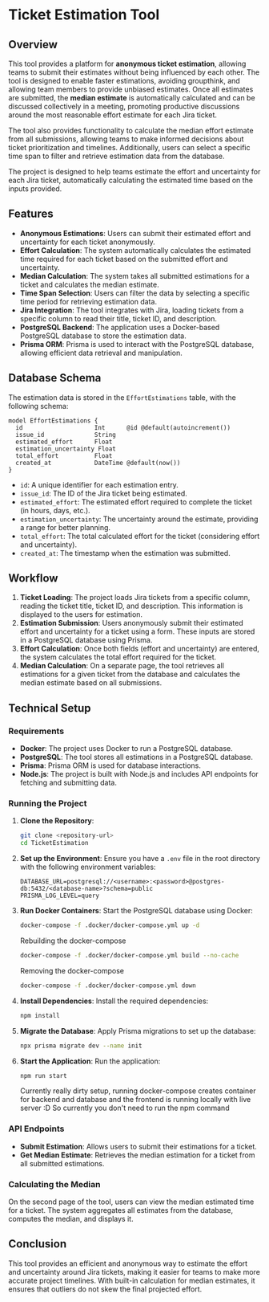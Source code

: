 
# Ticket Estimation Tool

## Overview

This tool provides a platform for **anonymous ticket estimation**, allowing teams to submit their estimates without being influenced by each other. The tool is designed to enable faster estimations, avoiding groupthink, and allowing team members to provide unbiased estimates. Once all estimates are submitted, the **median estimate** is automatically calculated and can be discussed collectively in a meeting, promoting productive discussions around the most reasonable effort estimate for each Jira ticket.

The tool also provides functionality to calculate the median effort estimate from all submissions, allowing teams to make informed decisions about ticket prioritization and timelines. Additionally, users can select a specific time span to filter and retrieve estimation data from the database.

The project is designed to help teams estimate the effort and uncertainty for each Jira ticket, automatically calculating the estimated time based on the inputs provided.

## Features

- **Anonymous Estimations**: Users can submit their estimated effort and uncertainty for each ticket anonymously.
- **Effort Calculation**: The system automatically calculates the estimated time required for each ticket based on the submitted effort and uncertainty.
- **Median Calculation**: The system takes all submitted estimations for a ticket and calculates the median estimate.
- **Time Span Selection**: Users can filter the data by selecting a specific time period for retrieving estimation data.
- **Jira Integration**: The tool integrates with Jira, loading tickets from a specific column to read their title, ticket ID, and description.
- **PostgreSQL Backend**: The application uses a Docker-based PostgreSQL database to store the estimation data.
- **Prisma ORM**: Prisma is used to interact with the PostgreSQL database, allowing efficient data retrieval and manipulation.

## Database Schema

The estimation data is stored in the `EffortEstimations` table, with the following schema:

```prisma
model EffortEstimations {
  id                    Int      @id @default(autoincrement())
  issue_id              String
  estimated_effort      Float
  estimation_uncertainty Float
  total_effort          Float
  created_at            DateTime @default(now())
}
```

- `id`: A unique identifier for each estimation entry.
- `issue_id`: The ID of the Jira ticket being estimated.
- `estimated_effort`: The estimated effort required to complete the ticket (in hours, days, etc.).
- `estimation_uncertainty`: The uncertainty around the estimate, providing a range for better planning.
- `total_effort`: The total calculated effort for the ticket (considering effort and uncertainty).
- `created_at`: The timestamp when the estimation was submitted.

## Workflow

1. **Ticket Loading**: The project loads Jira tickets from a specific column, reading the ticket title, ticket ID, and description. This information is displayed to the users for estimation.
2. **Estimation Submission**: Users anonymously submit their estimated effort and uncertainty for a ticket using a form. These inputs are stored in a PostgreSQL database using Prisma.
3. **Effort Calculation**: Once both fields (effort and uncertainty) are entered, the system calculates the total effort required for the ticket.
4. **Median Calculation**: On a separate page, the tool retrieves all estimations for a given ticket from the database and calculates the median estimate based on all submissions.

## Technical Setup

### Requirements

- **Docker**: The project uses Docker to run a PostgreSQL database.
- **PostgreSQL**: The tool stores all estimations in a PostgreSQL database.
- **Prisma**: Prisma ORM is used for database interactions.
- **Node.js**: The project is built with Node.js and includes API endpoints for fetching and submitting data.

### Running the Project

1. **Clone the Repository**:
   ```bash
   git clone <repository-url>
   cd TicketEstimation
   ```

2. **Set up the Environment**:
   Ensure you have a `.env` file in the root directory with the following environment variables:
   ```env
   DATABASE_URL=postgresql://<username>:<password>@postgres-db:5432/<database-name>?schema=public
   PRISMA_LOG_LEVEL=query
   ```

3. **Run Docker Containers**:
   Start the PostgreSQL database using Docker:
   ```bash
   docker-compose -f .docker/docker-compose.yml up -d
   ```
   Rebuilding the docker-compose
   ```bash
   docker-compose -f .docker/docker-compose.yml build --no-cache
   ```
   Removing the docker-compose
   ```bash
   docker-compose -f .docker/docker-compose.yml down
   ```
   
5. **Install Dependencies**:
   Install the required dependencies:
   ```bash
   npm install
   ```

6. **Migrate the Database**:
   Apply Prisma migrations to set up the database:
   ```bash
   npx prisma migrate dev --name init
   ```

7. **Start the Application**:
   Run the application:
   ```bash
   npm run start
   ```
   Currently really dirty setup, running docker-compose creates container for backend and database and the frontend is running locally with live server :D
   So currently you don't need to run the npm command

### API Endpoints

- **Submit Estimation**: Allows users to submit their estimations for a ticket.
- **Get Median Estimate**: Retrieves the median estimation for a ticket from all submitted estimations.

### Calculating the Median

On the second page of the tool, users can view the median estimated time for a ticket. The system aggregates all estimates from the database, computes the median, and displays it.

## Conclusion

This tool provides an efficient and anonymous way to estimate the effort and uncertainty around Jira tickets, making it easier for teams to make more accurate project timelines. With built-in calculation for median estimates, it ensures that outliers do not skew the final projected effort.
